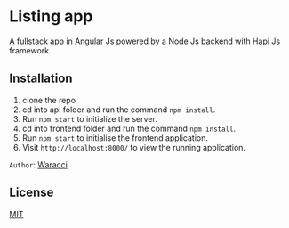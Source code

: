 # Listing app

A fullstack app in Angular Js powered by a Node Js backend with Hapi Js framework.

## Installation

1. clone the repo
2. cd into api folder and run the command `npm install`.
3. Run `npm start` to initialize the server.
4. cd into frontend folder and run the command `npm install`.
5. Run `npm start` to initialise the frontend application.
6. Visit `http://localhost:8000/` to view the running application.

`Author`: [Waracci](https://github.com/waracci/)

## License
[MIT](https://choosealicense.com/licenses/mit/)